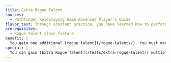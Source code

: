 ```yaml
---
title: Extra Rogue Talent
sources:
  - Pathfinder Roleplaying Game Advanced Player's Guide
flavor_text: Through constant practice, you have learned how to perform a special trick.
prerequisites:
  - Rogue talent class feature
benefit: |
  You gain one additional [rogue talent](/rogue-talents/). You must meet all of the prerequisites for this rogue talent.
special: |
  You can gain [Extra Rogue Talent](/feats/extra-rogue-talent/) multiple times.
---
```


